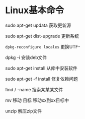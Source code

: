 # Linux基本命令

sudo apt-get updata
获取更新源

sudo apt-get dist-upgrade
更新系统

`dpkg-reconfigure locales`
更换UTF-

dpkg -i 
安装deb文件

sudo apt-get install 
从库中安装软件

sudo apt-get -f install
修复依赖问题

find / -name 
搜索某某某文件

mv 移动 目标
移动xx到xx目标中

unzip 
解压zip文件